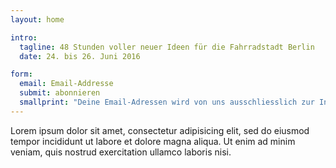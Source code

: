 ```yaml
---
layout: home

intro:
  tagline: 48 Stunden voller neuer Ideen für die Fahrradstadt Berlin
  date: 24. bis 26. Juni 2016

form:
  email: Email-Addresse
  submit: abonnieren
  smallprint: "Deine Email-Adressen wird von uns ausschliesslich zur Information über den Cyclehack Berlin genutzt und nicht an Dritte weitergegeben. Für diesen Verteiler verwenden wir Mailchimp, dessen <a href='http://mailchimp.com/legal/privacy/' target='_blank'>Privacy Policy</a> du hier einsehen kannst."
---
```


Lorem ipsum dolor sit amet, consectetur adipisicing elit,
sed do eiusmod tempor incididunt ut labore et dolore
magna aliqua. Ut enim ad minim veniam, quis nostrud
exercitation ullamco laboris nisi.


